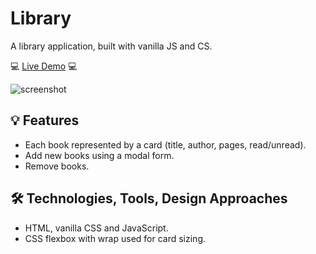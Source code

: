 # Library

A library application, built with vanilla JS and CS.

💻 [Live Demo](https://perugi.github.io/library/) 💻

![screenshot](https://github.com/perugi/library/assets/38496182/ab598d76-fbb9-492c-b56e-a140fb6bc5ba)

## 💡 Features
- Each book represented by a card (title, author, pages, read/unread).
- Add new books using a modal form.
- Remove books.

## 🛠️ Technologies, Tools, Design Approaches
- HTML, vanilla CSS and JavaScript.
- CSS flexbox with wrap used for card sizing.
